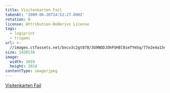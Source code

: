 ```yaml
---
title: Visitenkarten Fail
takenAt: '2009-06-26T14:52:27.000Z'
rotation: 0
license: Attribution-NoDerivs License
tags:
  - logiprint
  - trigami
url: >-
  //images.ctfassets.net/bncv3c2gt878/3G9NDDJOhFUHEC0ieTYm5q/77e2e4a15e12742ffb0f8524cceff263/visitenkarten-fail_4353046475_o
size: 1438138
image:
  width: 3039
  height: 2014
contentType: image/jpeg
---
```


[Visitenkarten Fail](http://m.tacker.org/blog/2018.visitenkarten-fail.html)
